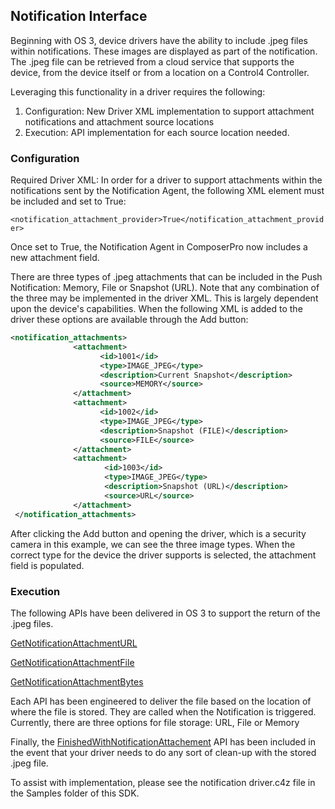 
## Notification Interface


Beginning with OS 3, device drivers have the ability to include .jpeg files within notifications. These images are displayed as part of the notification. The .jpeg file can be retrieved from a cloud service that supports the device, from the device itself or from a location on a Control4 Controller.

Leveraging this functionality in a driver requires the following:

1. Configuration: New Driver XML implementation to support attachment notifications and attachment source locations
2. Execution: API implementation for each source location needed.

### Configuration

Required Driver XML: In order for a driver to support attachments within the notifications sent by the Notification Agent, the following XML element must be included and set to True:

`<notification_attachment_provider>True</notification_attachment_provider>`

Once set to True, the Notification Agent in ComposerPro now includes a new attachment field.

There are three types of .jpeg attachments that can be included in the Push Notification: Memory, File or Snapshot (URL). Note that any combination of the three may be implemented in the driver XML. This is largely dependent upon the device's capabilities. When the following XML is added to the driver these options are available through the Add button:

```xml
<notification_attachments>
              <attachment>
                    <id>1001</id>
                    <type>IMAGE_JPEG</type>
                    <description>Current Snapshot</description>
                    <source>MEMORY</source>
              </attachment>
              <attachment>
                    <id>1002</id>
                    <type>IMAGE_JPEG</type>
                    <description>Snapshot (FILE)</description>
                    <source>FILE</source>
              </attachment>
              <attachment>
                     <id>1003</id>
                     <type>IMAGE_JPEG</type>
                     <description>Snapshot (URL)</description>
					 <source>URL</source>
              </attachment>
 </notification_attachments>
```


After clicking the Add button and opening the driver, which is a security camera in this example, we can see the three image types. When the correct type for the device the driver supports is selected, the attachment field is populated.


### Execution

The following APIs have been delivered in OS 3 to support the return of the .jpeg files.

[GetNotificationAttachmentURL][1]

[GetNotificationAttachmentFile][2]

[GetNotificationAttachmentBytes][3]

Each API has been engineered to deliver the file based on the location of where the file is stored. They are called when the Notification is triggered. Currently, there are three options for file storage: URL, File or Memory

Finally, the [FinishedWithNotificationAttachement][4] API has been included in the event that your driver needs to do any sort of clean-up with the stored .jpeg file.

To assist with implementation, please see the notification driver.c4z file in the Samples folder of this SDK.

[1]:	https://snap-one.github.io/docs-driverworks-api/#getnotificationattachmenturl
[2]:	https://snap-one.github.io/docs-driverworks-api/#getnotificationattachmentfile
[3]:	https://snap-one.github.io/docs-driverworks-api/#getnotificationattachmentbytes
[4]:	https://snap-one.github.io/docs-driverworks-api/#finishedwithnotificationattachment